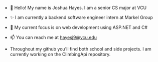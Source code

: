 - 👋 Hello! My name is Joshua Hayes. I am a senior CS major at VCU 

- ✨ I am currently a backend software engineer intern at Markel Group 

- 🌱 My current focus is on web development using ASP.NET and C# 
 
- 📫 You can reach me at hayesj9@vcu.edu

- Throughout my github you'll find both school and side projects. I am currently working on the ClimbingApi repository.  
